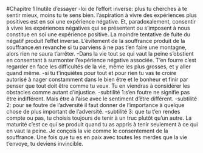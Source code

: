 

#Chapitre 1 Inutile d’essayer
-loi de l’effort inverse: plus tu cherches à te sentir mieux, moins tu te sens bien.
l’aspiration à vivre des expériences plus positives est en soi une expérience négative. Et, paradoxalement, consentir à vivre les expériences négatives qui se présentent ou s’imposent à nous constitue en soi une expérience positive.
La moindre tentative de fuite du négatif produit l’effet inverse. L’évitement de la souffrance produit de la souffrance.en revanche si tu parviens à ne pas t’en faire une montagne, alors rien ne saura t’arrêter.
-Dans la vie tout se qui vaut la peine s’obstient en consentant à surmonter l’expérience négative associée.
T’en fourre c’est regarder en face les difficultés de la vie, même les plus grosses, et y aller quand même.
-si tu t’inquiètes pour tout et pour rien tu vas te croire autorisé à nager constamment dans le bien être et le bonheur et finir par penser que tout doit être comme tu veux. Tu en viendras à considérer les obstacles comme autant d’injustice.
-subtilité 1:s’en foutre ne signifie pas être indifférent. Mais être à l’aise avec le sentiment d’être différent.
-subtilité 2: pour se foutre de l’adversité il faut donner de l’importance à quelque chose de plus important de l’adversité.
-subtilité 3: que tu t’en rendes compte ou pas, tu choisis toujours de tenir à un truc plutôt qu’un autre.
La maturité c’est ce qui se produit quand tu as appris à tenir seulement à ce qui en vaut la peine.
Je conçois la vie comme le consentement de la souffrance. Une fois que tu es en paix avec toutes les merdes que la vie t’envoye, tu deviens invincible.
​
